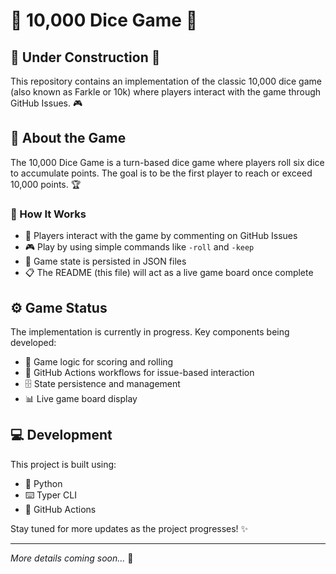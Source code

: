 # 🎲 10,000 Dice Game 🎲

## 🚧 Under Construction 🚧

This repository contains an implementation of the classic 10,000 dice game (also known as Farkle or 10k) where players interact with the game through GitHub Issues. 🎮

## 📖 About the Game

The 10,000 Dice Game is a turn-based dice game where players roll six dice to accumulate points. The goal is to be the first player to reach or exceed 10,000 points. 🏆

### 🎯 How It Works

- 👥 Players interact with the game by commenting on GitHub Issues
- 🎮 Play by using simple commands like `-roll` and `-keep`
- 💾 Game state is persisted in JSON files
- 📋 The README (this file) will act as a live game board once complete

## ⚙️ Game Status

The implementation is currently in progress. Key components being developed:

- 🎲 Game logic for scoring and rolling
- 🔄 GitHub Actions workflows for issue-based interaction
- 🗄️ State persistence and management
- 📊 Live game board display

## 💻 Development

This project is built using:
- 🐍 Python
- ⌨️ Typer CLI
- 🔧 GitHub Actions

Stay tuned for more updates as the project progresses! ✨

---

*More details coming soon...* 🚀
